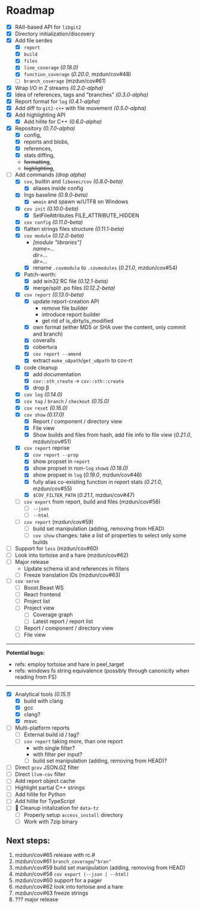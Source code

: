 # Roadmap

- [x] RAII-based API for `libgit2`
- [x] Directory initialization/discovery
- [x] Add file serdes
  - [x] `report`
  - [x] `build`
  - [x] `files`
  - [x] `line_coverage` _(0.18.0)_
  - [x] `function_coverage` (_0.20.0_, mzdun/cov#48)
  - [ ] `branch_coverage` (mzdun/cov#61)
- [x] Wrap I/O in Z streams _(0.2.0-alpha)_
- [x] Idea of references, tags and "branches" _(0.3.0-alpha)_
- [x] Report format for `log` _(0.4.1-alpha)_
- [x] Add diff to `git2-c++` with file movement _(0.5.0-alpha)_
- [x] Add highlighting API
  - [x] Add hilite for C++ _(0.6.0-alpha)_
- [x] Repository _(0.7.0-alpha)_
  - [x] config,
  - [x] reports and blobs,
  - [x] references,
  - [x] stats diffing,
  - ~~formatting~~,
  - ~~highlighting~~,
- [ ] Add commands _(drop alpha)_
  - [x] `cov`, builtin and `libexec/cov` _(0.8.0-beta)_
    - [x] aliases inside config
  - [x] lngs baseline _(0.9.0-beta)_
    - [x] `wmain` and spawn w/UTF8 on Windows
  - [x] `cov init` _(0.10.0-beta)_
    - [x] SetFileAttributes FILE_ATTRIBUTE_HIDDEN
  - [x] `cov config` _(0.11.0-beta)_
  - [x] flatten strings files structure _(0.11.1-beta)_
  - [x] `cov module` _(0.12.0-beta)_
    - _[module "libraries"]_\
    _name=..._\
    _dir=..._\
    _dir=..._
    - [x] rename `.covmodule` to `.covmodules` (_0.21.0_, mzdun/cov#54)
  - [x] Patch-worth:
    - [x] add win32 RC file _(0.12.1-beta)_
    - [x] merge/split .po files _(0.12.2-beta)_
  - [x] `cov report` _(0.13.0-beta)_
    - [x] update report-creation API
      - remove file builder
      - introduce report builder
      - get rid of is_dirty/is_modified
    - [x] own format (either MD5 or SHA over the content, only commit and branch)
    - [x] coveralls
    - [x] cobertura
    - [x] `cov report --amend`
    - [x] extract `make_u8path`/`get_u8path` to cov-rt
  - [x] code cleanup
    - [x] add documentation
    - [x] `cov::sth_create` -> `cov::sth::create`
    - [x] drop &beta;
  - [x] `cov log` _(0.14.0)_
  - [x] `cov tag` / `branch` / `checkout` _(0.15.0)_
  - [x] `cov reset` _(0.16.0)_
  - [x] `cov show` _(0.17.0)_
    - [x] Report / component / directory view
    - [x] File view
    - [x] Show builds and files from hash, add file info to file view (_0.21.0_, mzdun/cov#51)
  - [x] `cov report` reprise
    - [x] `cov report --prop`
    - [x] show propset in `report`
    - [x] show propset in non-`log` `show`s _(0.18.0)_
    - [x] show propset in `log` (_0.19.0_, mzdun/cov#46)
    - [x] fully alias co-existing function in report stats (_0.21.0_, mzdun/cov#55)
    - [x] `$COV_FILTER_PATH` (_0.21.1_, mzdun/cov#47)
  - [ ] `cov export` from report, build and files (mzdun/cov#58)
    - [ ] `--json`
    - [ ] `--html`
  - [ ] `cov report` (mzdun/cov#59)
    - [ ] build set manipulation (adding, removing from HEAD)
    - [ ] `cov show` changes: take a list of properties to select only some builds
- [ ] Support for `less` (mzdun/cov#60)
- [ ] Look into tortoise and a hare (mzdun/cov#62)
- [ ] Major release
  - Update schema id and references in filters
  - [ ] Freeze translation IDs (mzdun/cov#63)
- [ ] `cov serve`
  - [ ] Boost.Beast WS
  - [ ] React frontend
  - [ ] Project list
  - [ ] Project view
    - [ ] Coverage graph
    - [ ] Latest report / report list
  - [ ] Report / component / directory view
  - [ ] File view
---
**Potential bugs:**
- refs: employ tortoise and hare in peel_target
- refs: windows fs string equivalence (possibly through canonicity when reading from FS)
---
- [x] Analytical tools _(0.15.1)_
  - [x] build with clang
  - [x] gcc
  - [x] clang?
  - [x] msvc
- [ ] Multi-platform reports
  - [ ] External build id / tag?
  - [ ] `cov report` taking more, than one report
    - with single filter?
    - with filter per input?
    - [ ] build set manipulation (adding, removing from HEAD)?
- [ ] Direct `gcov` JSON.GZ filter
- [ ] Direct `llvm-cov` filter
- [ ] Add report object cache
- [ ] Highlight partial C++ strings
- [ ] Add hilite for Python
- [ ] Add hilite for TypeScript
- [ ] 💸 Cleanup initalization for `data-tz`
  - [ ] Properly setup `access_install` directory
  - [ ] Work with 7zip binary

## Next steps:

1. mzdun/cov#65 release with rc.#
1. mzdun/cov#61 `branch_coverage`/`"bran"`
1. mzdun/cov#59 build set manipulation (adding, removing from HEAD)
1. mzdun/cov#58 `cov export (--json | --html)` 
1. mzdun/cov#60 support for a pager
1. mzdun/cov#62 look into tortoise and a hare
1. mzdun/cov#63 freeze strings
1. ??? major release
